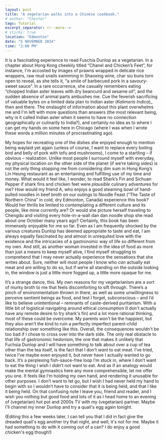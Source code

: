 ```yaml
---
layout: post
title: "A vegetarian walks into a Chinese cookbook."
# author: "Chester"
tags: Tutorial
excerpt_separator: <!--more-->
# sticky: true
location: "Edmonton"
date: "5 NOVEMBER 2024"
time: "2:00 PM"
---
```


It is a fascinating experience to read Fuschia Dunlop as a vegetarian. <!--more-->In a chapter about Hong Kong cheekily titled “Chanel and Chicken’s Feet”, for instance, I'm accosted by images of prawns wrapped in delicate rice wrappers, raw mud snails swimming in Shaoxing wine, char siu buns torn open to reveal, as she tells it, “a smile of barbecued pork in a savoury-sweet sauce”. In a rare occurrence, she casually remembers eating “chopped Indian aster leaves with dry beancurd and sesame oil”, and the sudden absence of animal parts ambushes me. Cue the feverish sacrificing of valuable bytes on a limited data plan to Indian aster (*Kalimeris Indica*)_ then and there. The onslaught of information about this plant overwhelms me and I'm left with more questions than answers (the most relevant being, why is it called Indian aster when it seems to have no connection geographically or culinarily to India?), and certainly no idea as to where I can get my hands on some here in Chicago (where I was when I wrote these words a million minutes of procrastinating ago).

My hopes for recreating one of the dishes she enjoyed enough to mention being waylaid yet again (unless of course, I want to replace every boiling bird and belly of pork with tofu and mushrooms), I come to a startling – if obvious – realization. Unlike most people I surround myself with everyday, my physical location on the other side of the planet (if we’re taking sides) is not the only thing stopping me from considering dim sum in Hong Kong’s Lin Heung restaurant as an entertaining and fulfilling use of my time and money. What would it feel like, I wonder, to read Shark’s Fin and Sichuan Pepper if shark fins and chicken feet were _plausible_ culinary adventures for me? How would my friend A, who enjoys a good steaming bowl of hand-pulled noodles in beef broth on our outings to Noodle Feast (“The Taste of Northern China” in cold, dry Edmonton, Canada) experience this book? Would her thrills be limited to contemplating a different culture and its people, like mine currently are? Or would she picture herself traveling to Chengdu and visiting every hole-in-a-wall dan dan noodle shop she read about one October many years ago? Certainly, this book has been immensely enjoyable for me so far. Even as I am frequently shocked by the various creatures Dunlop has deemed appropriate to taste and eat, I am always equally fascinated by and almost in unrequited love with the existence and the intricacies of a gastronomic way of life so different from my own. And still, as another woman invested in the idea of food as more than just a means to keep myself alive, I find myself struggling to comprehend that I may never actually experience the sensations that she writes about. Sure, neither will most people I know who _can_ actually eat meat and are willing to do so, but if we’re all standing on the outside looking in, the window is just a little more fogged up, a little more opaque for me.

It’s a strange dance, this. My own reasons for my vegetarianism are a sort of murky broth to me that feels discomforting to sift through. There’s a pinch of environmentalism thrown in there, as well as some unwillingness to perceive sentient beings as food, and lest I forget, subconscious – and I’d like to believe unintentional – remnants of caste-derived puritanism. With a little bit of logistical navigating around ethical consumption (I don't actually have any remote desire to try shark's fin) and a lot more rational thinking, most of these could be overcome. My parents won’t be the happiest, but they also aren’t the kind to ruin a perfectly imperfect parent-child relationship over something like this. Overall, the consequences wouldn't be too bad if I chose to cross over into the dark side. The only real obstacle to that life of gastronomic hedonism, the one that makes it unlikely that Fuchsia Dunlop and I will have something to talk about over a cup of tea other than the tea itself, is the fact that I don’t _want_ to eat meat. I’ve tried, twice I’ve maybe even enjoyed it, but never have I actually wanted to go back. It’s a perplexing fish-sauce-free loop I’m stuck in, where I don’t want to eat the thing I wish I didn’t not want to eat. And as if an analogy would make the mental gymnastics here any more comprehensible, let me offer you one. It feels like I’m holding my own hand, and rendering it unusable for other purposes. I don’t want to let go, but I wish I had never held my hand to begin with so I wouldn’t have to consider that it is being held, and that I like it being held. On that confusing note I leave you, friend and reader, and I wish you nothing but good food and lots of it as I head home to an evening of (vegetarian) hot pot and 2000s TV with my (vegetarian) partner. Maybe I'll channel my inner Dunlop and try a quail's egg again tonight. 

(Editing this a few weeks later, I can tell you that I did in fact give the dreaded quail's egg another try that night, and well, it's not for me. Maybe it had something to do with it coming out of a can? I do enjoy a good chicken's egg though!)